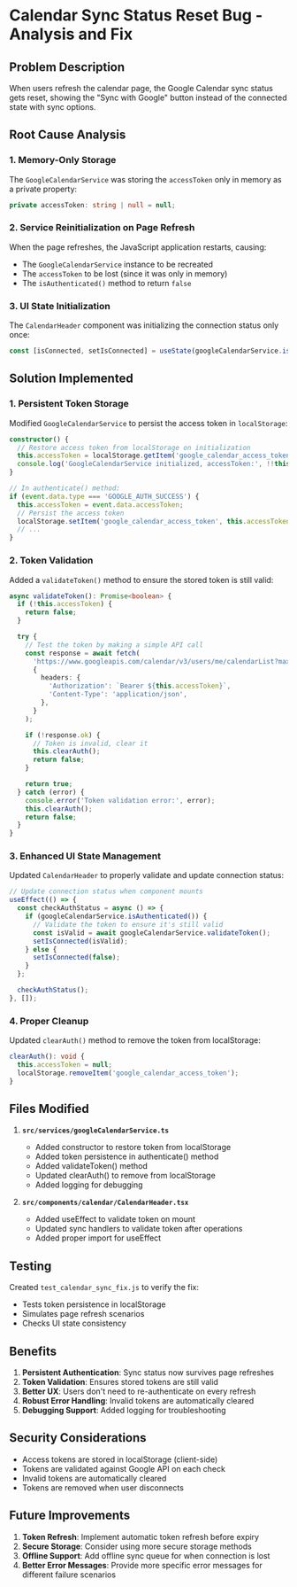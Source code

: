 # Calendar Sync Status Reset Bug - Analysis and Fix

## Problem Description

When users refresh the calendar page, the Google Calendar sync status gets reset, showing the "Sync with Google" button instead of the connected state with sync options.

## Root Cause Analysis

### 1. **Memory-Only Storage**
The `GoogleCalendarService` was storing the `accessToken` only in memory as a private property:
```typescript
private accessToken: string | null = null;
```

### 2. **Service Reinitialization on Page Refresh**
When the page refreshes, the JavaScript application restarts, causing:
- The `GoogleCalendarService` instance to be recreated
- The `accessToken` to be lost (since it was only in memory)
- The `isAuthenticated()` method to return `false`

### 3. **UI State Initialization**
The `CalendarHeader` component was initializing the connection status only once:
```typescript
const [isConnected, setIsConnected] = useState(googleCalendarService.isAuthenticated());
```

## Solution Implemented

### 1. **Persistent Token Storage**
Modified `GoogleCalendarService` to persist the access token in `localStorage`:

```typescript
constructor() {
  // Restore access token from localStorage on initialization
  this.accessToken = localStorage.getItem('google_calendar_access_token');
  console.log('GoogleCalendarService initialized, accessToken:', !!this.accessToken);
}

// In authenticate() method:
if (event.data.type === 'GOOGLE_AUTH_SUCCESS') {
  this.accessToken = event.data.accessToken;
  // Persist the access token
  localStorage.setItem('google_calendar_access_token', this.accessToken);
  // ...
}
```

### 2. **Token Validation**
Added a `validateToken()` method to ensure the stored token is still valid:

```typescript
async validateToken(): Promise<boolean> {
  if (!this.accessToken) {
    return false;
  }

  try {
    // Test the token by making a simple API call
    const response = await fetch(
      'https://www.googleapis.com/calendar/v3/users/me/calendarList?maxResults=1',
      {
        headers: {
          'Authorization': `Bearer ${this.accessToken}`,
          'Content-Type': 'application/json',
        },
      }
    );

    if (!response.ok) {
      // Token is invalid, clear it
      this.clearAuth();
      return false;
    }

    return true;
  } catch (error) {
    console.error('Token validation error:', error);
    this.clearAuth();
    return false;
  }
}
```

### 3. **Enhanced UI State Management**
Updated `CalendarHeader` to properly validate and update connection status:

```typescript
// Update connection status when component mounts
useEffect(() => {
  const checkAuthStatus = async () => {
    if (googleCalendarService.isAuthenticated()) {
      // Validate the token to ensure it's still valid
      const isValid = await googleCalendarService.validateToken();
      setIsConnected(isValid);
    } else {
      setIsConnected(false);
    }
  };

  checkAuthStatus();
}, []);
```

### 4. **Proper Cleanup**
Updated `clearAuth()` method to remove the token from localStorage:

```typescript
clearAuth(): void {
  this.accessToken = null;
  localStorage.removeItem('google_calendar_access_token');
}
```

## Files Modified

1. **`src/services/googleCalendarService.ts`**
   - Added constructor to restore token from localStorage
   - Added token persistence in authenticate() method
   - Added validateToken() method
   - Updated clearAuth() to remove from localStorage
   - Added logging for debugging

2. **`src/components/calendar/CalendarHeader.tsx`**
   - Added useEffect to validate token on mount
   - Updated sync handlers to validate token after operations
   - Added proper import for useEffect

## Testing

Created `test_calendar_sync_fix.js` to verify the fix:
- Tests token persistence in localStorage
- Simulates page refresh scenarios
- Checks UI state consistency

## Benefits

1. **Persistent Authentication**: Sync status now survives page refreshes
2. **Token Validation**: Ensures stored tokens are still valid
3. **Better UX**: Users don't need to re-authenticate on every refresh
4. **Robust Error Handling**: Invalid tokens are automatically cleared
5. **Debugging Support**: Added logging for troubleshooting

## Security Considerations

- Access tokens are stored in localStorage (client-side)
- Tokens are validated against Google API on each check
- Invalid tokens are automatically cleared
- Tokens are removed when user disconnects

## Future Improvements

1. **Token Refresh**: Implement automatic token refresh before expiry
2. **Secure Storage**: Consider using more secure storage methods
3. **Offline Support**: Add offline sync queue for when connection is lost
4. **Better Error Messages**: Provide more specific error messages for different failure scenarios 